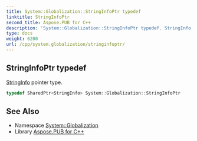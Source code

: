 ```yaml
---
title: System::Globalization::StringInfoPtr typedef
linktitle: StringInfoPtr
second_title: Aspose.PUB for C++
description: 'System::Globalization::StringInfoPtr typedef. StringInfo pointer type in C++.'
type: docs
weight: 6200
url: /cpp/system.globalization/stringinfoptr/
---
```

## StringInfoPtr typedef


[StringInfo](../stringinfo/) pointer type.

```cpp
typedef SharedPtr<StringInfo> System::Globalization::StringInfoPtr
```

## See Also

* Namespace [System::Globalization](../)
* Library [Aspose.PUB for C++](../../)
